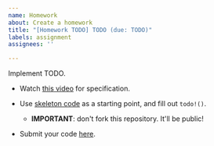 ```yaml
---
name: Homework
about: Create a homework
title: "[Homework TODO] TODO (due: TODO)"
labels: assignment
assignees: ''

---
```


Implement TODO.

- Watch [this video](TODO) for specification.

- Use [skeleton code](https://github.com/kaist-cp/kecc/tree/main/TODO) as a starting point, and fill out `todo!()`.
    + **IMPORTANT**: don't fork this repository.  It'll be public!

- Submit your code [here](https://gg.kaist.ac.kr/assignment/TODO/).

